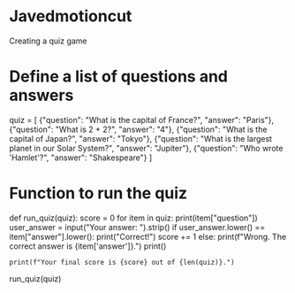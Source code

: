 # Javedmotioncut
Creating a quiz game 

# Define a list of questions and answers
quiz = [
    {"question": "What is the capital of France?", "answer": "Paris"},
    {"question": "What is 2 + 2?", "answer": "4"},
    {"question": "What is the capital of Japan?", "answer": "Tokyo"},
    {"question": "What is the largest planet in our Solar System?", "answer": "Jupiter"},
    {"question": "Who wrote 'Hamlet'?", "answer": "Shakespeare"}
]

# Function to run the quiz
def run_quiz(quiz):
    score = 0
    for item in quiz:
        print(item["question"])
        user_answer = input("Your answer: ").strip()
        if user_answer.lower() == item["answer"].lower():
            print("Correct!")
            score += 1
        else:
            print(f"Wrong. The correct answer is {item['answer']}.")
        print()

    print(f"Your final score is {score} out of {len(quiz)}.")


run_quiz(quiz)
